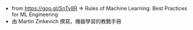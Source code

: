 - from https://goo.gl/SnTv8R => Rules of Machine Learning: Best Practices for ML Engineering
- 由 Martin Zinkevich 撰寫，機器學習的教戰手冊

